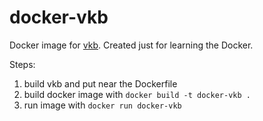 # docker-vkb
Docker image for [vkb](https://github.com/last-khajiit/vkb).
Created just for learning the Docker.


Steps:

1. build vkb and put near the Dockerfile
2. build docker image with ```docker build -t docker-vkb .```
3. run image with ```docker run docker-vkb```
